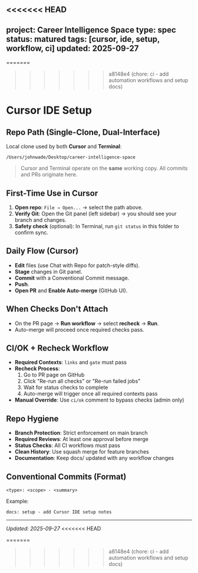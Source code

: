 <<<<<<< HEAD
---
project: Career Intelligence Space
type: spec
status: matured
tags: [cursor, ide, setup, workflow, ci]
updated: 2025-09-27
---

=======
>>>>>>> a8148e4 (chore: ci - add automation workflows and setup docs)
# Cursor IDE Setup

## Repo Path (Single-Clone, Dual-Interface)
Local clone used by both **Cursor** and **Terminal**:
```
/Users/johnwade/Desktop/career-intelligence-space
```
> Cursor and Terminal operate on the **same** working copy. All commits and PRs originate here.

## First-Time Use in Cursor
1. **Open repo**: `File → Open...` → select the path above.
2. **Verify Git**: Open the Git panel (left sidebar) → you should see your branch and changes.
3. **Safety check** (optional): In Terminal, run `git status` in this folder to confirm sync.

## Daily Flow (Cursor)
- **Edit** files (use Chat with Repo for patch-style diffs).
- **Stage** changes in Git panel.
- **Commit** with a Conventional Commit message.
- **Push**.
- **Open PR** and **Enable Auto-merge** (GitHub UI).

## When Checks Don't Attach
- On the PR page → **Run workflow** → select **recheck** → **Run**.
- Auto-merge will proceed once required checks pass.

## CI/OK + Recheck Workflow
- **Required Contexts**: `links` and `gate` must pass
- **Recheck Process**: 
  1. Go to PR page on GitHub
  2. Click "Re-run all checks" or "Re-run failed jobs"
  3. Wait for status checks to complete
  4. Auto-merge will trigger once all required contexts pass
- **Manual Override**: Use `ci/ok` comment to bypass checks (admin only)

## Repo Hygiene
- **Branch Protection**: Strict enforcement on main branch
- **Required Reviews**: At least one approval before merge
- **Status Checks**: All CI workflows must pass
- **Clean History**: Use squash merge for feature branches
- **Documentation**: Keep docs/ updated with any workflow changes

## Conventional Commits (Format)
```
<type>: <scope> - <summary>
```
Example:
```
docs: setup - add Cursor IDE setup notes
```

---
*Updated: 2025-09-27*
<<<<<<< HEAD

=======
>>>>>>> a8148e4 (chore: ci - add automation workflows and setup docs)
